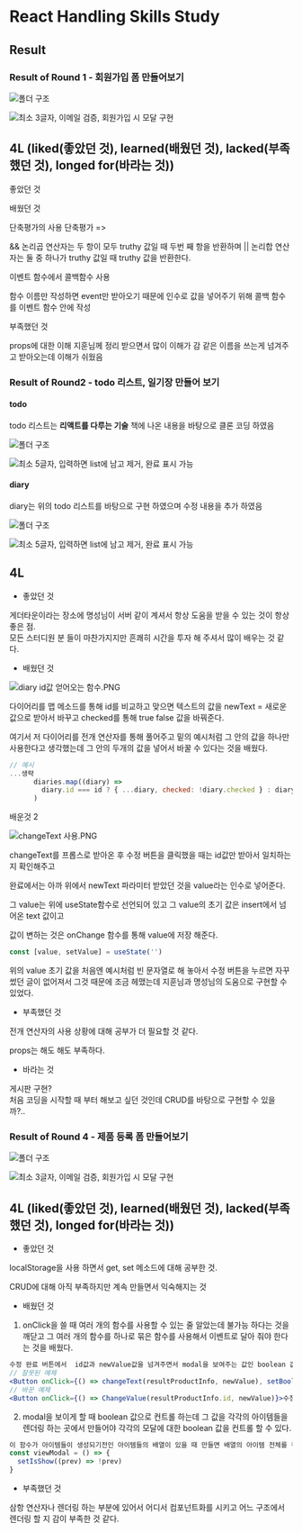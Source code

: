 # React Handling Skills Study

## Result

### Result of Round 1 - 회원가입 폼 만들어보기

![폴더 구조](./Round1/public/result%201%20%EA%B5%AC%EC%A1%B0.PNG)

![최소 3글자, 이메일 검증, 회원가입 시 모달 구현](./Round1/public/%EA%B2%80%EC%A6%9D%20%EC%99%84%EB%A3%8C%20%EB%B0%8F%20%EB%AA%A8%EB%8B%AC%20%EA%B5%AC%ED%98%84.gif)

## 4L (liked(좋았던 것), learned(배웠던 것), lacked(부족했던 것), longed for(바라는 것))

좋았던 것

배웠던 것

단축평가의 사용
단축평가 =>

&& 논리곱 연산자는 두 항이 모두 truthy 값일 때 두번 째 항을 반환하며
|| 논리합 연산자는 둘 중 하나가 truthy 값일 때 truthy 값을 반환한다.

이벤트 함수에서 콜백함수 사용

함수 이름만 작성하면 event만 받아오기 때문에
인수로 값을 넣어주기 위해 콜백 함수를 이벤트 함수 안에 작성

부족했던 것

props에 대한 이해
지훈님께 정리 받으면서 많이 이해가 감
같은 이름을 쓰는게 넘겨주고 받아오는데 이해가 쉬웠음

### Result of Round2 - todo 리스트, 일기장 만들어 보기

#### todo

todo 리스트는 **리액트를 다루는 기술** 책에 나온 내용을 바탕으로 클론 코딩 하였음

![폴더 구조](./Round2/todo-app/public/result%202%20todo%20%EA%B5%AC%EC%A1%B0.PNG)

![최소 5글자, 입력하면 list에 남고 제거, 완료 표시 가능](./Round2/todo-app/public/%ED%88%AC%EB%91%90%20%EB%A6%AC%EC%8A%A4%ED%8A%B8%20%EA%B5%AC%ED%98%84.gif)

#### diary

diary는 위의 todo 리스트를 바탕으로 구현 하였으며 수정 내용을 추가 하였음

![폴더 구조](./Round2/diary-app/public/result%202%20diary%20%EA%B5%AC%EC%A1%B0.PNG)

![최소 5글자, 입력하면 list에 남고 제거, 완료 표시 가능](./Round2/diary-app/public/%EC%9D%BC%EA%B8%B0%EC%9E%A5%20%EA%B5%AC%ED%98%84.gif)

## 4L

- 좋았던 것

게더타운이라는 장소에 명성님이 서버 같이 계셔서 항상 도움을 받을 수 있는 것이 항상 좋은 점. <br>
모든 스터디원 분 들이 마찬가지지만 흔쾌히 시간을 투자 해 주셔서 많이 배우는 것 같다. <br>

- 배웠던 것

![diary id값 얻어오는 함수.PNG](./Round2/diary-app/public/diary%20id%EA%B0%92%20%EC%96%BB%EC%96%B4%EC%98%A4%EB%8A%94%20%ED%95%A8%EC%88%98.PNG)

다이어리를 맵 메소드를 통해 id를 비교하고 맞으면 텍스트의 값을 newText = 새로운 값으로 받아서 바꾸고 checked를 통해 true false 값을 바꿔준다.

여기서 저 다이어리를 전개 연산자를 통해 풀어주고 밑의 예시처럼 그 안의 값을 하나만 사용한다고 생각했는데 그 안의 두개의 값을 넣어서 바꿀 수 있다는 것을 배웠다.

```jsx
// 예시
...생략
      diaries.map((diary) =>
        diary.id === id ? { ...diary, checked: !diary.checked } : diary
      )
```

배운것 2

![changeText 사용.PNG](./Round2/diary-app/public/changeText%20%EC%82%AC%EC%9A%A9.PNG)

changeText를 프롭스로 받아온 후 수정 버튼을 클릭했을 때는 id값만 받아서 일치하는지 확인해주고

완료에서는 아까 위에서 newText 파라미터 받았던 것을 value라는 인수로 넣어준다.

그 value는 위에 useState함수로 선언되어 있고 그 value의 초기 값은 insert에서 넘어온 text 값이고

값이 변하는 것은 onChange 함수를 통해 value에 저장 해준다.

```jsx
const [value, setValue] = useState('')
```

위의 value 초기 값을 처음엔 예시처럼 빈 문자열로 해 놓아서 수정 버튼을 누르면 자꾸 썼던 글이 없어져서 그것 때문에 조금 헤맸는데 지훈님과 명성님의 도움으로 구현할 수 있었다.

- 부족했던 것

전개 연산자의 사용 상황에 대해 공부가 더 필요할 것 같다.

props는 해도 해도 부족하다.

- 바라는 것

게시판 구현? <br>
처음 코딩을 시작할 때 부터 해보고 싶던 것인데 CRUD를 바탕으로 구현할 수 있을 까?..

### Result of Round 4 - 제품 등록 폼 만들어보기

![폴더 구조](./Round3/public/round3%20product%20%EB%A7%8C%EB%93%A4%EA%B8%B0%20%EA%B5%AC%EC%A1%B0.PNG)

![최소 3글자, 이메일 검증, 회원가입 시 모달 구현](./Round3/public/product%20%EB%A7%8C%EB%93%A4%EA%B8%B0%20%EA%B5%AC%ED%98%84.gif)

## 4L (liked(좋았던 것), learned(배웠던 것), lacked(부족했던 것), longed for(바라는 것))

- 좋았던 것

localStorage을 사용 하면서 get, set 메소드에 대해 공부한 것.

CRUD에 대해 아직 부족하지만 계속 만들면서 익숙해지는 것

- 배웠던 것

1. onClick을 쓸 때 여러 개의 함수를 사용할 수 있는 줄 알았는데 불가능 하다는 것을 깨닫고
   그 여러 개의 함수를 하나로 묶은 함수를 사용해서 이벤트로 달아 줘야 한다는 것을 배웠다.

```jsx
수정 완료 버튼에서  id값과 newValue값을 넘겨주면서 modal을 보여주는 값인 boolean 값도 바꾸고 싶었다.
// 잘못된 예제
<Button onClick={() => changeText(resultProductInfo, newValue), setBoolean()}>수정완료</Button>
// 바꾼 예제
<Button onClick={() => ChangeValue(resultProductInfo.id, newValue)}>수정완료</Button>
```

2. modal을 보이게 할 때 boolean 값으로 컨트롤 하는데 그 값을 각각의 아이템들을 렌더링 하는 곳에서 만들어야 각각의 모달에 대한 boolean 값을 컨트롤 할 수 있다.

```jsx
이 함수가 아이템들이 생성되기전인 아이템들의 배열이 있을 때 만들면 배열의 아이템 전체를 컨트롤 하게 된다.
const viewModal = () => {
  setIsShow((prev) => !prev)
}
```

- 부족했던 것

삼항 연산자나 렌더링 하는 부분에 있어서 어디서 컴포넌트화를 시키고 어느 구조에서 렌더링 할 지 감이 부족한 것 같다. 